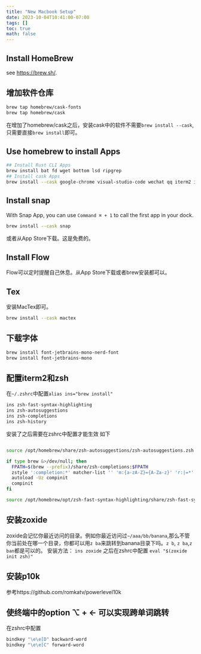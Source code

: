```yaml
---
title: "New Macbook Setup"
date: 2023-10-04T10:41:00-07:00
tags: []
toc: true
math: false
---
```

## Install HomeBrew
see https://brew.sh/.

## 增加软件仓库
```bash
brew tap homebrew/cask-fonts 
brew tap homebrew/cask
```

在增加了homebrew/cask之后，安装cask中的软件不需要`brew install --cask`, 只需要直接`brew install`即可。

## Use homebrew to install Apps
```bash
## Install Rust CLI Apps
brew install bat fd wget bottom lsd ripgrep
## Install cask Apps
brew install --cask google-chrome visual-studio-code wechat qq iterm2 iina
```

## Install snap
With Snap App, you can use `Command ⌘ + 1` to call the first app in your dock.

```bash
brew install --cask snap
```
或者从App Store下载。这是免费的。

## Install Flow
Flow可以定时提醒自己休息。从App Store下载或者brew安装都可以。

## Tex
安装MacTex即可。

```bash
brew install --cask mactex
```

## 下载字体
```bash
brew install font-jetbrains-mono-nerd-font
brew install font-jetbrains-mono
```

## 配置iterm2和zsh
在`~/.zshrc`中配置`alias ins="brew install"`

```bash
ins zsh-fast-syntax-highlighting
ins zsh-autosuggestions
ins zsh-completions
ins zsh-history
```
安装了之后需要在zshrc中配置才能生效
如下
```bash

source /opt/homebrew/share/zsh-autosuggestions/zsh-autosuggestions.zsh

if type brew &>/dev/null; then
  FPATH=$(brew --prefix)/share/zsh-completions:$FPATH
  zstyle ':completion:*' matcher-list '' 'm:{a-zA-Z}={A-Za-z}' 'r:|=*' 'l:|=* r:|=*'
  autoload -Uz compinit
  compinit
fi

source /opt/homebrew/opt/zsh-fast-syntax-highlighting/share/zsh-fast-syntax-highlighting/fast-syntax-highlighting.plugin.zsh
```
## 安装zoxide
zoxide会记忆你最近访问的目录。例如你最近访问过`~/aaa/bb/banana`,那么不管你当前处在哪一个目录，你都可以用`z ba`来跳转到banana目录下吗。`z b`, `z ba`,`z ban`都是可以的。
安装方法：
`ins zoxide`
之后在zshrc中配置
`eval "$(zoxide init zsh)"`

## 安装p10k
参考https://github.com/romkatv/powerlevel10k

## 使终端中的option ⌥ + ← 可以实现跨单词跳转
在zshrc中配置
```bash
bindkey "\e\e[D" backward-word
bindkey "\e\e[C" forward-word
```


